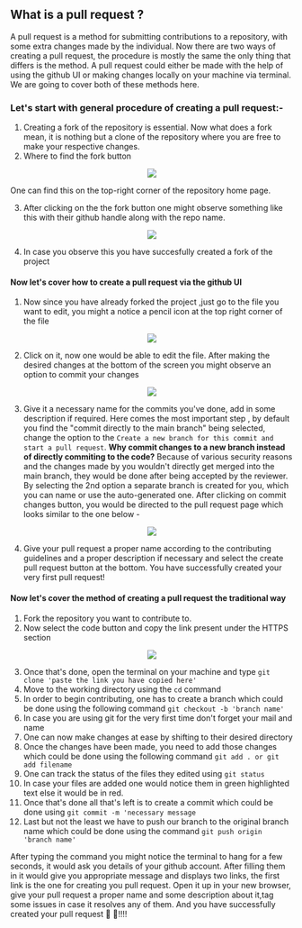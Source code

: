 ## What is a pull request ?
 
A pull request is a method for submitting contributions to a repository, with some extra changes made by the individual. 
Now there are two ways of creating a pull request, the procedure is mostly the same the only thing that differs is the method. A pull request could either be made with the help of using the github UI or making changes locally on your machine via terminal.
We are going to cover both of these methods here.

### Let's start with general procedure of creating a pull request:-
1) Creating a fork of the repository is essential. Now what does a fork mean, it is nothing but a clone of the repository where you are free to make your respective changes. 
2) Where to find the fork button

<div align='center'>
 
<img src="https://user-images.githubusercontent.com/75060398/172175467-0be75024-3e74-42a1-837d-b3e9c1b5f995.png">
 
</div>

One can find this on the top-right corner of the repository home page.

3) After clicking on the the fork button one might observe something like this with their github handle along with the repo name.

<div align='center'>
  
<img src="https://user-images.githubusercontent.com/75060398/172176326-f4760b41-910a-409d-bf8b-90cc82e6b7fe.png">

</div>

4) In case you observe this you have succesfully created a fork of the project

#### Now let's cover how to create a pull request via the github UI

1) Now since you have already forked the project ,just go to the file you want to edit, you might a notice a pencil icon at the top right corner of the file

<div align='center'>
 
<img src="https://user-images.githubusercontent.com/75060398/172180663-0fdfe56d-02d9-422c-9528-6f2c74302eb5.png">

</div>

2) Click on it, now one would be able to edit the file. After making the desired changes at the bottom of the screen you might observe an option to commit your changes

<div align='center'>
 
<img src="https://user-images.githubusercontent.com/75060398/172181128-305dfde6-2c58-419f-b0a1-6ccc60fd9863.png">

</div>


3) Give it a necessary name for the commits you've done, add in some description if required. Here comes the most important step , by default you find the "commit directly to the main branch" being selected, change the option to the `Create a new branch for this commit and start a pull request`. 
**Why commit changes to a new branch instead of directly commiting to the code?**
Because of various security reasons and the changes made by you wouldn't directly get merged into the main branch, they would be done after being accepted by the reviewer.
By selecting the 2nd option a separate branch is created for you, which you can name or use the auto-generated one. After clicking on commit changes button, you would be directed to the pull request page which looks similar to the one below -

<div align='center'>
 
<img src="https://user-images.githubusercontent.com/75060398/172183076-1dafe09d-6196-42b4-8557-adffcdf88e65.png">

</div>

4) Give your pull request a proper name according to the contributing guidelines and a proper description if necessary and select the create pull request button at the bottom. You have successfully created your very first pull request!


#### Now let's cover the method of creating a pull request the traditional way
1) Fork the repository you want to contribute to.
2) Now select the code button and copy the link present under the HTTPS section


<div align='center'>
 
<img src="https://user-images.githubusercontent.com/75060398/172184258-3e6f0b18-20ea-4ada-b8d9-da82cf07affa.png">

</div> 

3) Once that's done, open the terminal on your machine and type `git clone 'paste the link you have copied here'`
4) Move to the working directory using the `cd` command 
5) In order to begin contributing, one has to create a branch which could be done using the following command `git checkout -b 'branch name' `
6) In case you are using git for the very first time don't forget your mail and name
7) One can now make changes at ease by shifting to their desired directory 
8) Once the changes have been made, you need to add those changes which could be done using the following command `git add . or git add filename`
9) One can track the status of the files they edited using `git status`
10) In case your files are added one would notice them in green highlighted text else it would be in red.
11) Once that's done all that's left is to create a commit which could be done using `git commit -m 'necessary message`
12) Last but not the least we have to push our branch to the original branch name which could be done using the command `git push origin 'branch name'`

After typing the command you might notice the terminal to hang for a few seconds, it would ask you details of your github account.
After filling them in it would give you appropriate message and displays two links, the first link is the one for creating you pull request.
Open it up in your new browser, give your pull request a proper name and some description about it,tag some issues in case it resolves any of them.
And you have successfully created your pull request 🥳 🥳!!!!
